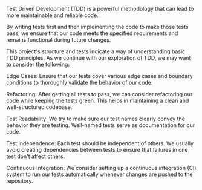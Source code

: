 Test Driven Development (TDD) is a powerful methodology that can lead to more maintainable and reliable code.

By writing tests first and then implementing the code to make those tests pass, we ensure that our code meets
the specified requirements and remains functional during future changes.

This project's structure and tests indicate a way of understanding basic TDD principles.
As we continue with our exploration of TDD, we may want to consider the following:

Edge Cases: Ensure that our tests cover various edge cases and boundary conditions to thoroughly validate
the behavior of our code.

Refactoring: After getting all tests to pass, we can consider refactoring our code while keeping the tests green.
This helps in maintaining a clean and well-structured codebase.

Test Readability: We try to make sure our test names clearly convey the behavior they are testing.
Well-named tests serve as documentation for our code.

Test Independence: Each test should be independent of others. We usually avoid creating dependencies between tests
to ensure that failures in one test don't affect others.

Continuous Integration: We consider setting up a continuous integration (CI) system to run our tests
automatically whenever changes are pushed to the repository.
